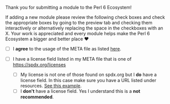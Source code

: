 Thank you for submitting a module to the Perl 6 Ecosystem!

If adding a new module please review the following check boxes and check the appropriate boxes by going to the preview tab and checking them interactively or alternatively replacing the space in the checkboxes with an X. Your work is appreciated and every module helps make the Perl 6 Ecosystem a bigger and better place ♥

- [ ] I **agree** to the usage of the META file as listed [here](https://github.com/perl6/ecosystem#legal).

- [ ] I have a license field listed in my META file that is one of https://spdx.org/licenses
  - [ ] My license is not one of those found on spdx.org but I **do** have a license field.
        In this case make sure you have a URL listed under resources. [See this example](https://github.com/samcv/URL-Find/blob/master/META6.json).
   - [ ] I **don't** have a license field. Yes I understand this is a **not recommended**.
